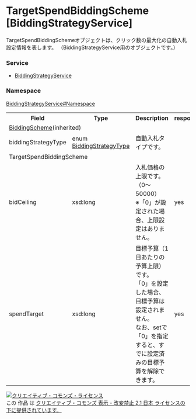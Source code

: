 # TargetSpendBiddingScheme [BiddingStrategyService]
TargetSpendBiddingSchemeオブジェクトは、クリック数の最大化の自動入札設定情報を表します。
（BiddingStrategyService用のオブジェクトです。）
### Service
+ [BiddingStrategyService](../../services/BiddingStrategyService.md)

### Namespace
[BiddingStrategyService#Namespace](../../services/BiddingStrategyService.md#namespace)

<table>
 <tr>
  <th>Field</th>
  <th>Type</th>
  <th>Description</th>
  <th>response</th>
  <th>get</th>
  <th>add</th>
  <th>set</th>
  <th>remove</th>
 </tr>
 <tr>
  <td colspan="8"><a href="BiddingScheme.md">BiddingScheme</a>(inherited)</td>
 </tr>
 <tr>
  <td>biddingStrategyType</td>
  <td>enum <a href="BiddingStrategyType.md">BiddingStrategyType</a></td>
  <td>自動入札タイプです。</td>
  <td colspan="5"></td>
 </tr>
 <tr>
  <td colspan="8">TargetSpendBiddingScheme</td>
 </tr>
 <tr>
  <td>bidCeiling</td>
  <td>xsd:long</td>
  <td>入札価格の上限です。（0～50000）<br>※「0」が設定された場合、上限設定はありません。</td>
  <td>yes</td>
  <td>-</td>
  <td>Optional</td>
  <td>Optional<br>(updatable)</td>
  <td>-</td>
 </tr>
 <tr>
  <td>spendTarget</td>
  <td>xsd:long</td>
  <td>目標予算（1日あたりの予算上限）です。<br>「0」を設定した場合、目標予算は設定されません。<br>なお、setで「0」を指定すると、すでに設定済みの目標予算を解除できます。</td>
  <td>yes</td>
  <td>-</td>
  <td>Optional</td>
  <td>Optional<br>(updatable)</td>
  <td>-</td>
 </tr>
</table>

<a rel="license" href="http://creativecommons.org/licenses/by-nd/2.1/jp/"><img alt="クリエイティブ・コモンズ・ライセンス" style="border-width:0" src="https://i.creativecommons.org/l/by-nd/2.1/jp/88x31.png" /></a><br />この 作品 は <a rel="license" href="http://creativecommons.org/licenses/by-nd/2.1/jp/">クリエイティブ・コモンズ 表示 - 改変禁止 2.1 日本 ライセンスの下に提供されています。</a>
